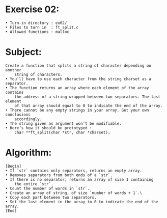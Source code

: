 # Exercise 02:
	• Turn-in directory : ex02/
	• Files to turn in  : ft_split.c
	• Allowed functions : malloc
# Subject:
	Create a function that splits a string of character depending on another
		string of characters.
	• You’ll have to use each character from the string charset as a separator.
	• The function returns an array where each element of the array contains
		the address of a string wrapped between two separators. The last element
		of that array should equal to 0 to indicate the end of the array.
	• There cannot be any empty strings in your array. Get your own conclusions
		accordingly.
	• The string given as argument won’t be modifiable.
	• Here’s how it should be prototyped :
		char **ft_split(char *str, char *charset);
# Algorithm:
	[Begin]
	• If `str` contains only separators, returns an empty array.
	• Removes separators from both ends of a `str`.
	• If there is no separator, returns an array of size 1 containing
		the entire `str`.
	• Count the number of words in `str`.
	• Create an array of string, of size `number of words + 1`.\
	• Copy each part between two separators.
	• Set the last element in the array to 0 to indicate the end of the array. 
	[End]
